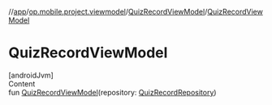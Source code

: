 //[app](../../../index.md)/[op.mobile.project.viewmodel](../index.md)/[QuizRecordViewModel](index.md)/[QuizRecordViewModel](-quiz-record-view-model.md)



# QuizRecordViewModel  
[androidJvm]  
Content  
fun [QuizRecordViewModel](-quiz-record-view-model.md)(repository: [QuizRecordRepository](../../op.mobile.project.repository/-quiz-record-repository/index.md))  



